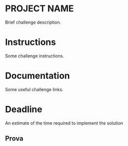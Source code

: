 # PROJECT NAME

Brief challenge description.

# Instructions

Some challenge instructions.

# Documentation

Some useful challenge links.

# Deadline

An estimate of the time required to implement the solution


## Prova
